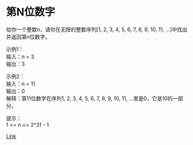 <h1>第N位数字</h1>

给你一个整数n，请你在无限的整数序列[1, 2, 3, 4, 5, 6, 7, 8, 9, 10, 11, ...]中找出并返回第n位数字。</br>

示例1：</br>
输入：n = 3</br>
输出：3</br>

示例2：</br>
输入：n = 11</br>
输出：0</br>
解释：第11位数字在序列1, 2, 3, 4, 5, 6, 7, 8, 9, 10, 11, ...里是0，它是10的一部分。</br>

提示：</br>
1 <= n <= 2^31 - 1</br>

[Link](https://leetcode-cn.com/problems/nth-digit/)